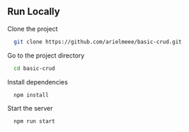 
## Run Locally

Clone the project

```bash
  git clone https://github.com/arielmeee/basic-crud.git
```

Go to the project directory

```bash
  cd basic-crud
```

Install dependencies

```bash
  npm install
```

Start the server

```bash
  npm run start
```

